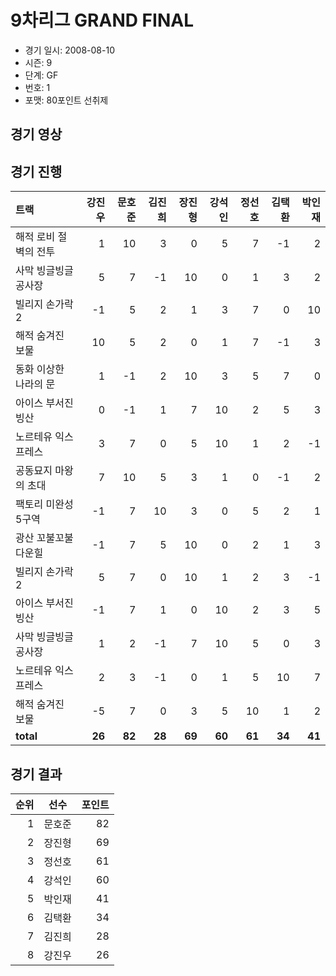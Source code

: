# 9차리그 GRAND FINAL

- 경기 일시: 2008-08-10
- 시즌: 9
- 단계: GF
- 번호: 1
- 포맷: 80포인트 선취제





## 경기 영상
## 경기 진행

| 트랙 | 강진우 | 문호준 | 김진희 | 장진형 | 강석인 | 정선호 | 김택환 | 박인재 |
|:---|---:|---:|---:|---:|---:|---:|---:|---:|
| 해적 로비 절벽의 전투 | 1 | 10 | 3 | 0 | 5 | 7 | -1 | 2 |
| 사막 빙글빙글 공사장 | 5 | 7 | -1 | 10 | 0 | 1 | 3 | 2 |
| 빌리지 손가락 2 | -1 | 5 | 2 | 1 | 3 | 7 | 0 | 10 |
| 해적 숨겨진 보물 | 10 | 5 | 2 | 0 | 1 | 7 | -1 | 3 |
| 동화 이상한 나라의 문 | 1 | -1 | 2 | 10 | 3 | 5 | 7 | 0 |
| 아이스 부서진 빙산 | 0 | -1 | 1 | 7 | 10 | 2 | 5 | 3 |
| 노르테유 익스프레스 | 3 | 7 | 0 | 5 | 10 | 1 | 2 | -1 |
| 공동묘지 마왕의 초대 | 7 | 10 | 5 | 3 | 1 | 0 | -1 | 2 |
| 팩토리 미완성 5구역 | -1 | 7 | 10 | 3 | 0 | 5 | 2 | 1 |
| 광산 꼬불꼬불 다운힐 | -1 | 7 | 5 | 10 | 0 | 2 | 1 | 3 |
| 빌리지 손가락 2 | 5 | 7 | 0 | 10 | 1 | 2 | 3 | -1 |
| 아이스 부서진 빙산 | -1 | 7 | 1 | 0 | 10 | 2 | 3 | 5 |
| 사막 빙글빙글 공사장 | 1 | 2 | -1 | 7 | 10 | 5 | 0 | 3 |
| 노르테유 익스프레스 | 2 | 3 | -1 | 0 | 1 | 5 | 10 | 7 |
| 해적 숨겨진 보물 | -5 | 7 | 0 | 3 | 5 | 10 | 1 | 2 |
| __total__ | __26__ | __82__ | __28__ | __69__ | __60__ | __61__ | __34__ | __41__ |




## 경기 결과

| 순위 | 선수 | 포인트 |
|---:|:---:|---:|
| 1 | 문호준 | 82 |
| 2 | 장진형 | 69 |
| 3 | 정선호 | 61 |
| 4 | 강석인 | 60 |
| 5 | 박인재 | 41 |
| 6 | 김택환 | 34 |
| 7 | 김진희 | 28 |
| 8 | 강진우 | 26 |

